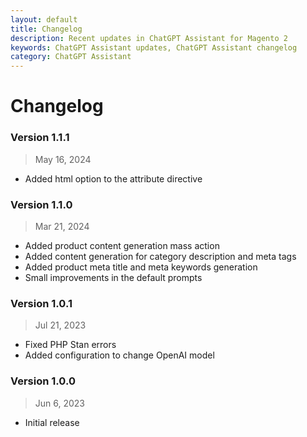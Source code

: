 ```yaml
---
layout: default
title: Changelog
description: Recent updates in ChatGPT Assistant for Magento 2
keywords: ChatGPT Assistant updates, ChatGPT Assistant changelog
category: ChatGPT Assistant
---
```


# Changelog

### Version 1.1.1

> May 16, 2024

 -  Added html option to the attribute directive

### Version 1.1.0

> Mar 21, 2024

 -  Added product content generation mass action
 -  Added content generation for category description and meta tags
 -  Added product meta title and meta keywords generation
 -  Small improvements in the default prompts

### Version 1.0.1

> Jul 21, 2023

 -  Fixed PHP Stan errors
 -  Added configuration to change OpenAI model

### Version 1.0.0

> Jun 6, 2023

 -  Initial release
